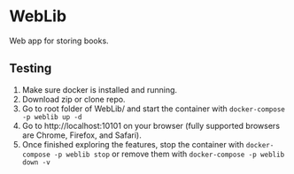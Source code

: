 # WebLib
Web app for storing books. 

## Testing 
1. Make sure docker is installed and running. 
2. Download zip or clone repo. 
3. Go to root folder of WebLib/ and start the container with 
```docker-compose -p weblib up -d```
5. Go to http://localhost:10101 on your browser (fully supported browsers are Chrome, Firefox, and Safari).
6. Once finished exploring the features, stop the container with
```docker-compose -p weblib stop```
or remove them with 
```docker-compose -p weblib down -v``` 

